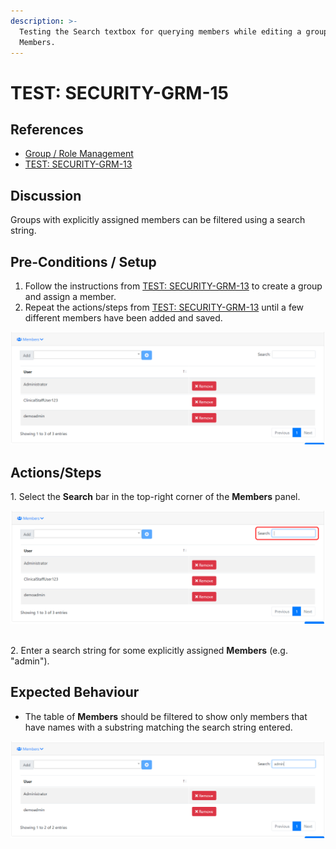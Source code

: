 ```yaml
---
description: >-
  Testing the Search textbox for querying members while editing a group's
  Members.
---
```


# TEST: SECURITY-GRM-15

## References

* [Group / Role Management](broken-reference)
* [TEST: SECURITY-GRM-13](test-security-grm-11.md)

## Discussion

Groups with explicitly assigned members can be filtered using a search string.&#x20;

## Pre-Conditions / Setup

1. Follow the instructions from [TEST: SECURITY-GRM-13](test-security-grm-11.md) to create a group and assign a member.
2. Repeat the actions/steps from [TEST: SECURITY-GRM-13](test-security-grm-11.md) until a few different members have been added and saved.

![](<../../../../../../../../../.gitbook/assets/image (342).png>)

## Actions/Steps

1\. Select the **Search** bar in the top-right corner of the **Members** panel.

![](<../../../../../../../../../.gitbook/assets/image (353).png>)

\
2\. Enter a search string for some explicitly assigned **Members** (e.g. "admin").

## Expected Behaviour

* The table of **Members** should be filtered to show only members that have names with a substring matching the search string entered.&#x20;

![](<../../../../../../../../../.gitbook/assets/image (352).png>)
